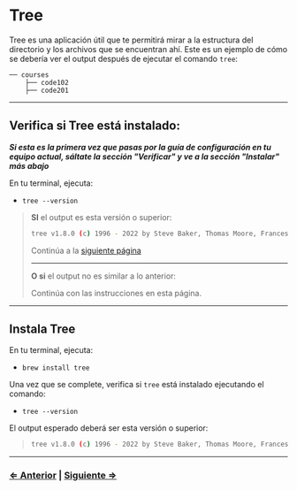 ﻿# Tree

Tree es una aplicación útil que te permitirá mirar a la estructura del directorio y los archivos que se encuentran ahí. Este es un ejemplo de cómo se debería ver el output después de ejecutar el comando `tree`:

```text
── courses
    ├── code102
    ├── code201
```

---

## Verifica si Tree está instalado:

**_Si esta es la primera vez que pasas por la guía de configuración en tu equipo actual, sáltate la sección "Verificar" y ve a la sección "Instalar" más abajo_**

En tu terminal, ejecuta:

- `tree --version`

> **SI** el output es esta versión o superior:
>
> ```bash
> tree v1.8.0 (c) 1996 - 2022 by Steve Baker, Thomas Moore, Francesc Rocher, Florian Sesser, Kyosuke Tokoro
> ```
>
> Continúa a la [siguiente página](./6-ohmyzsh.md)
>
> ---
> **O si** el output no es similar a lo anterior:
>
> Continúa con las instrucciones en esta página.

---

## Instala Tree

En tu terminal, ejecuta:

- `brew install tree`

Una vez que se complete, verifica si `tree` está instalado ejecutando el comando:

- `tree --version`

El output esperado deberá ser esta versión o superior:

>```bash
> tree v1.8.0 (c) 1996 - 2022 by Steve Baker, Thomas Moore, Francesc Rocher, Florian Sesser, Kyosuke Tokoro
>```

---

### [⇐ Anterior](./4-git.md) | [Siguiente ⇒](./6-ohmyzsh.md)
